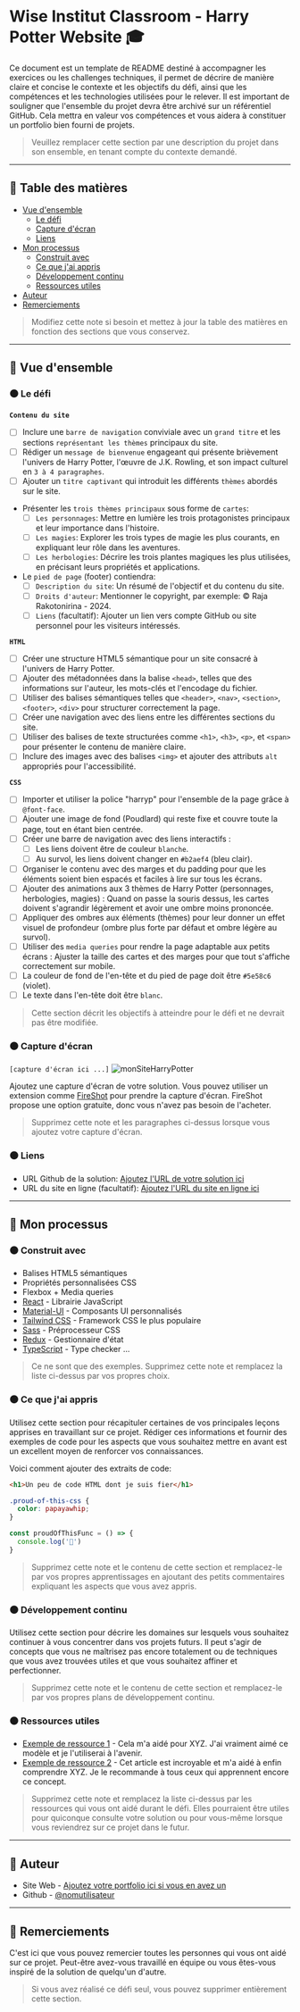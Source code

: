 # Wise Institut Classroom - Harry Potter Website 🎓

Ce document est un template de README destiné à accompagner les exercices ou les challenges techniques, il permet de décrire de manière claire et concise le contexte et les objectifs du défi, ainsi que les compétences et les technologies utilisées pour le relever. Il est important de souligner que l'ensemble du projet devra être archivé sur un référentiel GitHub. Cela mettra en valeur vos compétences et vous aidera à constituer un portfolio bien fourni de projets.

> Veuillez remplacer cette section par une description du projet dans son ensemble, en tenant compte du contexte demandé.

---

## 📌 Table des matières

- [Vue d'ensemble](#-vue-densemble)
  - [Le défi](#le-defi)
  - [Capture d'écran](#capture-décran)
  - [Liens](#liens)
- [Mon processus](#mon-processus)
  - [Construit avec](#construit-avec)
  - [Ce que j'ai appris](#ce-que-jai-appris)
  - [Développement continu](#developpement-continu)
  - [Ressources utiles](#ressources-utiles)
- [Auteur](#auteur)
- [Remerciements](#remerciements)

> Modifiez cette note si besoin et mettez à jour la table des matières en fonction des sections que vous conservez.

---

## 📌 Vue d'ensemble

### ⚫ Le défi

**`Contenu du site`**
- [ ] Inclure une `barre de navigation` conviviale avec un `grand titre` et les sections `représentant les thèmes` principaux du site.
- [ ] Rédiger un `message de bienvenue` engageant qui présente brièvement l'univers de Harry Potter, l'œuvre de J.K. Rowling, et son impact culturel en `3 à 4 paragraphes`.
- [ ] Ajouter un `titre captivant` qui introduit les différents `thèmes` abordés sur le site.
- Présenter les `trois thèmes principaux` sous forme de `cartes`:
  - [ ] `Les personnages`: Mettre en lumière les trois protagonistes principaux et leur importance dans l'histoire.
  - [ ] `Les magies`: Explorer les trois types de magie les plus courants, en expliquant leur rôle dans les aventures.
  - [ ] `Les herbologies`: Décrire les trois plantes magiques les plus utilisées, en précisant leurs propriétés et applications.
- Le `pied de page` (footer) contiendra:
  - [ ] `Description du site`: Un résumé de l'objectif et du contenu du site.
  - [ ] `Droits d'auteur`: Mentionner le copyright, par exemple: &copy; Raja Rakotonirina - 2024.
  - [ ] `Liens` (facultatif): Ajouter un lien vers compte GitHub ou site personnel pour les visiteurs intéressés.

**`HTML`**

- [ ] Créer une structure HTML5 sémantique pour un site consacré à l'univers de Harry Potter.
- [ ] Ajouter des métadonnées dans la balise `<head>`, telles que des informations sur l'auteur, les mots-clés et l'encodage du fichier.
- [ ] Utiliser des balises sémantiques telles que `<header>`, `<nav>`, `<section>`, `<footer>`, `<div>` pour structurer correctement la page.
- [ ] Créer une navigation avec des liens entre les différentes sections du site.
- [ ] Utiliser des balises de texte structurées comme `<h1>`, `<h3>`, `<p>`, et `<span>` pour présenter le contenu de manière claire.
- [ ] Inclure des images avec des balises `<img>` et ajouter des attributs `alt` appropriés pour l'accessibilité.

**`CSS`**

- [ ] Importer et utiliser la police "harryp" pour l'ensemble de la page grâce à `@font-face`.
- [ ] Ajouter une image de fond (Poudlard) qui reste fixe et couvre toute la page, tout en étant bien centrée.
- [ ] Créer une barre de navigation avec des liens interactifs :
  - [ ] Les liens doivent être de couleur `blanche`.
  - [ ] Au survol, les liens doivent changer en `#b2aef4` (bleu clair).
- [ ] Organiser le contenu avec des marges et du padding pour que les éléments soient bien espacés et faciles à lire sur tous les écrans.
- [ ] Ajouter des animations aux 3 thèmes de Harry Potter (personnages, herbologies, magies) : Quand on passe la souris dessus, les cartes doivent s'agrandir légèrement et avoir une ombre moins prononcée.
- [ ] Appliquer des ombres aux éléments (thèmes) pour leur donner un effet visuel de profondeur (ombre plus forte par défaut et ombre légère au survol).
- [ ] Utiliser des `media queries` pour rendre la page adaptable aux petits écrans : Ajuster la taille des cartes et des marges pour que tout s'affiche correctement sur mobile.
- [ ] La couleur de fond de l'en-tête et du pied de page doit être `#5e58c6` (violet).
- [ ] Le texte dans l'en-tête doit être `blanc`.

> Cette section décrit les objectifs à atteindre pour le défi et ne devrait pas être modifiée.

### ⚫ Capture d'écran

`[capture d'écran ici ...]`
![monSiteHarryPotter](https://github.com/user-attachments/assets/391a461a-af46-4430-ae15-dc9d5eab63d1)

Ajoutez une capture d'écran de votre solution. Vous pouvez utiliser un extension comme [FireShot](https://getfireshot.com/) pour prendre la capture d'écran. FireShot propose une option gratuite, donc vous n'avez pas besoin de l'acheter.

> Supprimez cette note et les paragraphes ci-dessus lorsque vous ajoutez votre capture d'écran.

### ⚫ Liens

- URL Github de la solution: [Ajoutez l'URL de votre solution ici](https://your-solution-url.com)
- URL du site en ligne (facultatif): [Ajoutez l'URL du site en ligne ici](https://your-live-site-url.com)

---

## 📌 Mon processus

### ⚫ Construit avec

- Balises HTML5 sémantiques
- Propriétés personnalisées CSS
- Flexbox + Media queries
- [React](https://reactjs.org/) - Librairie JavaScript
- [Material-UI](https://mui.com/) - Composants UI personnalisés
- [Tailwind CSS](https://tailwindcss.com/) - Framework CSS le plus populaire
- [Sass](https://sass-lang.com/) - Préprocesseur CSS
- [Redux](https://redux.js.org/) - Gestionnaire d'état
- [TypeScript](https://www.typescriptlang.org/) - Type checker
  ...

> Ce ne sont que des exemples. Supprimez cette note et remplacez la liste ci-dessus par vos propres choix.

### ⚫ Ce que j'ai appris

Utilisez cette section pour récapituler certaines de vos principales leçons apprises en travaillant sur ce projet. Rédiger ces informations et fournir des exemples de code pour les aspects que vous souhaitez mettre en avant est un excellent moyen de renforcer vos connaissances.

Voici comment ajouter des extraits de code:

```html
<h1>Un peu de code HTML dont je suis fier</h1>
```

```css
.proud-of-this-css {
  color: papayawhip;
}
```

```js
const proudOfThisFunc = () => {
  console.log('🎉')
}
```

> Supprimez cette note et le contenu de cette section et remplacez-le par vos propres apprentissages en ajoutant des petits commentaires expliquant les aspects que vous avez appris.

### ⚫ Développement continu

Utilisez cette section pour décrire les domaines sur lesquels vous souhaitez continuer à vous concentrer dans vos projets futurs. Il peut s'agir de concepts que vous ne maîtrisez pas encore totalement ou de techniques que vous avez trouvées utiles et que vous souhaitez affiner et perfectionner.

> Supprimez cette note et le contenu de cette section et remplacez-le par vos propres plans de développement continu.

### ⚫ Ressources utiles

- [Exemple de ressource 1](https://www.example.com) - Cela m'a aidé pour XYZ. J'ai vraiment aimé ce modèle et je l'utiliserai à l'avenir.
- [Exemple de ressource 2](https://www.example.com) - Cet article est incroyable et m'a aidé à enfin comprendre XYZ. Je le recommande à tous ceux qui apprennent encore ce concept.

> Supprimez cette note et remplacez la liste ci-dessus par les ressources qui vous ont aidé durant le défi. Elles pourraient être utiles pour quiconque consulte votre solution ou pour vous-même lorsque vous reviendrez sur ce projet dans le futur.

---

## 📌 Auteur

- Site Web - [Ajoutez votre portfolio ici si vous en avez un](https://www.votre-site.com)
- Github - [@nomutilisateur](https://github.com/nomutilisateur)

---

## 📌 Remerciements

C'est ici que vous pouvez remercier toutes les personnes qui vous ont aidé sur ce projet. Peut-être avez-vous travaillé en équipe ou vous êtes-vous inspiré de la solution de quelqu'un d'autre.

> Si vous avez réalisé ce défi seul, vous pouvez supprimer entièrement cette section.

